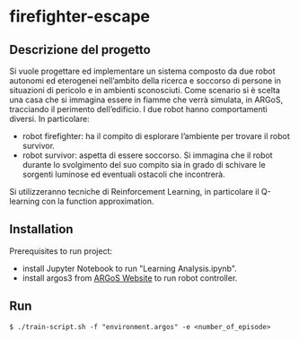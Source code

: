 # firefighter-escape
## Descrizione del progetto
Si vuole progettare ed implementare un sistema composto da due robot autonomi ed eterogenei nell’ambito
della ricerca e soccorso di persone in situazioni di pericolo e in ambienti sconosciuti.
Come scenario si è scelta una casa che si immagina essere in fiamme che verrà simulata, in ARGoS, tracciando
il perimento dell’edificio.
I due robot hanno comportamenti diversi. In particolare:
- robot firefighter: ha il compito di esplorare l’ambiente per trovare il robot survivor.
- robot survivor: aspetta di essere soccorso.
Si immagina che il robot durante lo svolgimento del suo compito sia in grado di schivare le sorgenti luminose
ed eventuali ostacoli che incontrerà.

Si utilizzeranno tecniche di Reinforcement Learning, in particolare il Q-learning con la function approximation.

## Installation
Prerequisites to run project:
- install Jupyter Notebook to run "Learning Analysis.ipynb".
- install argos3 from [ARGoS Website](https://www.argos-sim.info/index.php) to run robot controller.

## Run
```$ ./train-script.sh -f "environment.argos" -e <number_of_episode>```
